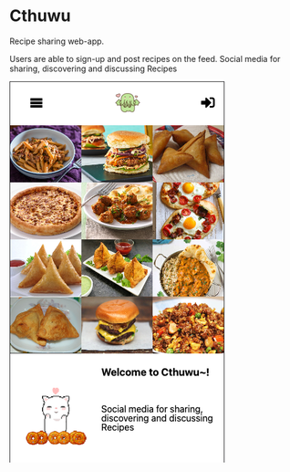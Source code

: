 # Cthuwu

Recipe sharing web-app.

Users are able to sign-up and post recipes on the feed.
Social media for sharing, discovering and discussing Recipes

![Cthuwu landing page](./assets/Screen%20Shot%202022-08-17%20at%2010.09.49%20AM.png)
